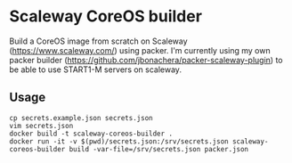 # Scaleway CoreOS builder

Build a CoreOS image from scratch on Scaleway (https://www.scaleway.com/) using
packer.
I'm currently using my own packer builder
(https://github.com/jbonachera/packer-scaleway-plugin) to be able to use
START1-M servers on scaleway.

## Usage

```
cp secrets.example.json secrets.json
vim secrets.json
docker build -t scaleway-coreos-builder .
docker run -it -v $(pwd)/secrets.json:/srv/secrets.json scaleway-coreos-builder build -var-file=/srv/secrets.json packer.json
```
